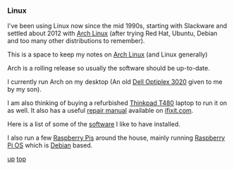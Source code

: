 ### Linux
I've been using Linux now since the mid 1990s, starting with Slackware and settled about 2012 with [Arch Linux](https://archlinux.org/) (after trying Red Hat, Ubuntu, Debian and too many other distributions to remember).  

This is a space to keep my notes on [Arch Linux](https://archlinux.org/) (and Linux generally)

Arch is a rolling release so usually the software should be up-to-date.

I currently run Arch on my desktop (An old [Dell Optiplex 3020](https://www.dell.com/support/home/en-uk/product-support/product/optiplex-3020-desktop/overview) given to me by my son).

I am also thinking of buying a refurbished [Thinkpad T480](https://www.amazon.co.uk/Lenovo-ThinkPad-T480-Windows-Ultrabook/dp/B0BY937M5D/ref=sr_1_3?crid=XQ7X1LGKMLSP&keywords=Thinkpad+T480&qid=1706192632&sprefix=thinkpad+t480%2Caps%2C64&sr=8-3) laptop to run it on as well. It also has a useful [repair manual](https://www.ifixit.com/Device/Lenovo_ThinkPad_T480s) available on [ifixit.com](https://ifixit.com).

Here is a list of some of the [software](Software.md) I like to have installed.

I also run a few [Raspberry Pis](https://www.raspberrypi.com) around the house, mainly running [Raspberry Pi OS](https://www.raspberrypi.com/software/operating-systems/) which is [Debian](https://www.debian.org) based.

[up](README.md)
[top](../README.md)
